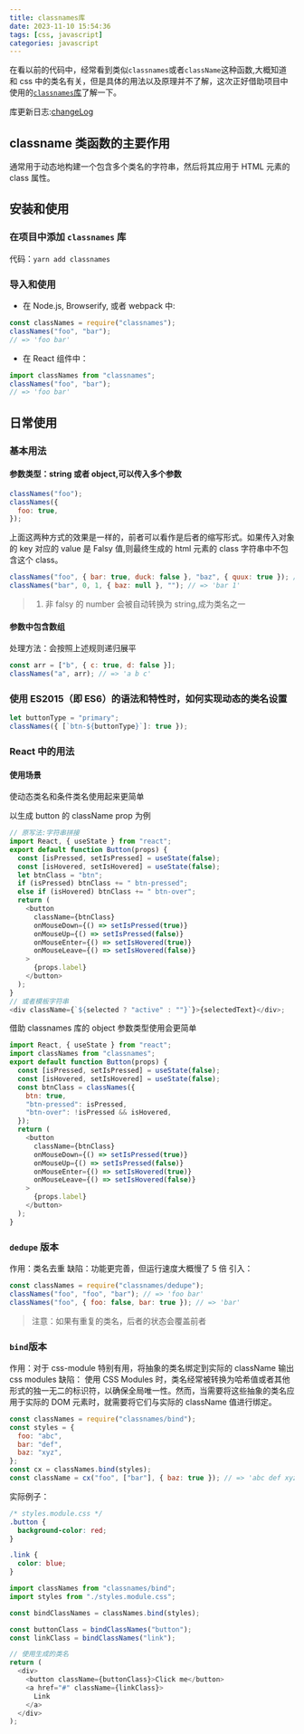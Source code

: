 ```yaml
---
title: classnames库
date: 2023-11-10 15:54:36
tags: [css, javascript]
categories: javascript
---
```


在看以前的代码中，经常看到类似`classnames`或者`className`这种函数,大概知道和 css 中的类名有关，但是具体的用法以及原理并不了解，这次正好借助项目中使用的[`classnames`库](https://www.npmjs.com/package/classnames)了解一下。

库更新日志:[changeLog](https://github.com/JedWatson/classnames/blob/main/HISTORY.md)

## classname 类函数的主要作用

通常用于动态地构建一个包含多个类名的字符串，然后将其应用于 HTML 元素的 class 属性。

## 安装和使用

### 在项目中添加 `classnames` 库

代码：`yarn add classnames`

### 导入和使用

- 在 Node.js, Browserify, 或者 webpack 中:

```js
const classNames = require("classnames");
classNames("foo", "bar");
// => 'foo bar'
```

- 在 React 组件中：

```js
import classNames from "classnames";
classNames("foo", "bar");
// => 'foo bar'
```

## 日常使用

### 基本用法

#### 参数类型：string 或者 object,可以传入多个参数

```js
classNames("foo");
classNames({
  foo: true,
});
```

上面这两种方式的效果是一样的，前者可以看作是后者的缩写形式。如果传入对象的 key 对应的 value 是 Falsy 值,则最终生成的 html 元素的 class 字符串中不包含这个 class。

```js
classNames("foo", { bar: true, duck: false }, "baz", { quux: true }); // => 'foo bar baz quux'
classNames("bar", 0, 1, { baz: null }, ""); // => 'bar 1'
```

> 1. 非 falsy 的 number 会被自动转换为 string,成为类名之一

#### 参数中包含数组

处理方法：会按照上述规则递归展平

```js
const arr = ["b", { c: true, d: false }];
classNames("a", arr); // => 'a b c'
```

### 使用 ES2015（即 ES6）的语法和特性时，如何实现动态的类名设置

```js
let buttonType = "primary";
classNames({ [`btn-${buttonType}`]: true });
```

### React 中的用法

#### 使用场景

使动态类名和条件类名使用起来更简单

以生成 button 的 className prop 为例

```js
// 原写法:字符串拼接
import React, { useState } from "react";
export default function Button(props) {
  const [isPressed, setIsPressed] = useState(false);
  const [isHovered, setIsHovered] = useState(false);
  let btnClass = "btn";
  if (isPressed) btnClass += " btn-pressed";
  else if (isHovered) btnClass += " btn-over";
  return (
    <button
      className={btnClass}
      onMouseDown={() => setIsPressed(true)}
      onMouseUp={() => setIsPressed(false)}
      onMouseEnter={() => setIsHovered(true)}
      onMouseLeave={() => setIsHovered(false)}
    >
      {props.label}
    </button>
  );
}
// 或者模板字符串
<div className={`${selected ? "active" : ""}`}>{selectedText}</div>;
```

借助 classnames 库的 object 参数类型使用会更简单

```js
import React, { useState } from "react";
import classNames from "classnames";
export default function Button(props) {
  const [isPressed, setIsPressed] = useState(false);
  const [isHovered, setIsHovered] = useState(false);
  const btnClass = classNames({
    btn: true,
    "btn-pressed": isPressed,
    "btn-over": !isPressed && isHovered,
  });
  return (
    <button
      className={btnClass}
      onMouseDown={() => setIsPressed(true)}
      onMouseUp={() => setIsPressed(false)}
      onMouseEnter={() => setIsHovered(true)}
      onMouseLeave={() => setIsHovered(false)}
    >
      {props.label}
    </button>
  );
}
```

### `dedupe` 版本

作用：类名去重
缺陷：功能更完善，但运行速度大概慢了 5 倍
引入：

```js
const classNames = require("classnames/dedupe");
classNames("foo", "foo", "bar"); // => 'foo bar'
classNames("foo", { foo: false, bar: true }); // => 'bar'
```

> 注意：如果有重复的类名，后者的状态会覆盖前者

### `bind`版本

作用：对于 css-module 特别有用，将抽象的类名绑定到实际的 className 输出
css modules 缺陷：
使用 CSS Modules 时，类名经常被转换为哈希值或者其他形式的独一无二的标识符，以确保全局唯一性。然而，当需要将这些抽象的类名应用于实际的 DOM 元素时，就需要将它们与实际的 className 值进行绑定。

```js
const classNames = require("classnames/bind");
const styles = {
  foo: "abc",
  bar: "def",
  baz: "xyz",
};
const cx = classNames.bind(styles);
const className = cx("foo", ["bar"], { baz: true }); // => 'abc def xyz'
```

实际例子：

```css
/* styles.module.css */
.button {
  background-color: red;
}

.link {
  color: blue;
}
```

```js
import classNames from "classnames/bind";
import styles from "./styles.module.css";

const bindClassNames = classNames.bind(styles);

const buttonClass = bindClassNames("button");
const linkClass = bindClassNames("link");

// 使用生成的类名
return (
  <div>
    <button className={buttonClass}>Click me</button>
    <a href="#" className={linkClass}>
      Link
    </a>
  </div>
);
```
